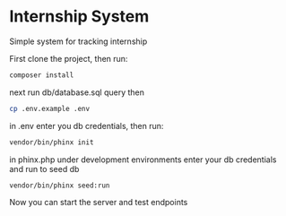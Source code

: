 # Internship System
Simple system for tracking internship

First clone the project, then run:
```bash
composer install
```
next run db/database.sql query then
```bash
cp .env.example .env
```
in .env enter you db credentials, then run:
```bash
vendor/bin/phinx init
```
in phinx.php under development environments enter your db credentials and run to seed db
```bash
vendor/bin/phinx seed:run
```
Now you can start the server and test endpoints

